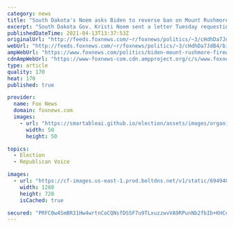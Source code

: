 ```yaml
---
category: news
title: "South Dakota's Noem asks Biden to reverse ban on Mount Rushmore fireworks display"
excerpt: "South Dakota Gov. Kristi Noem sent a letter Tuesday requesting that President Biden reverse his administration's ban on an Independence Day fireworks celebration at Mount Rushmore this year, arguing doing so would be in keeping with an agreement the federal government made with her state last year."
publishedDateTime: 2021-04-13T13:37:53Z
originalUrl: "http://feeds.foxnews.com/~r/foxnews/politics/~3/cHdhDa7JdB4/biden-mount-rushmore-fireworks-ban-south-dakota-noem"
webUrl: "http://feeds.foxnews.com/~r/foxnews/politics/~3/cHdhDa7JdB4/biden-mount-rushmore-fireworks-ban-south-dakota-noem"
ampWebUrl: "https://www.foxnews.com/politics/biden-mount-rushmore-fireworks-ban-south-dakota-noem.amp"
cdnAmpWebUrl: "https://www-foxnews-com.cdn.ampproject.org/c/s/www.foxnews.com/politics/biden-mount-rushmore-fireworks-ban-south-dakota-noem.amp"
type: article
quality: 170
heat: 170
published: true

provider:
  name: Fox News
  domain: foxnews.com
  images:
    - url: "https://smartableai.github.io/election/assets/images/organizations/foxnews.com-50x50.jpg"
      width: 50
      height: 50

topics:
  - Election
  - Republican Voice

images:
  - url: "https://cf-images.us-east-1.prod.boltdns.net/v1/static/694940094001/597cc29d-971d-4c45-bea4-94b1bb269ef7/b444c0d4-0e4f-4b88-b49d-d9a73622ebbb/1280x720/match/image.jpg"
    width: 1280
    height: 720
    isCached: true

secured: "PRFC0w4SmBR31Hw4wrtnCoCQNsfDSSF7u9TLxuzzwvVA9RPunNb2fbIb+KHCeuIUqBv6FtDmBLZVKrUG+2LU0k27ZeK5siTZsZVnF8dNC5JJAXMk/dKO2BM5x9BuHockBULjWWkznszwBs2rw/GEsrM22h+DmVxbja7uIWc4hekp8iLoO3mx5951lOBF0zJZx2hh76dUypeti2QGXjE3sR+MpMES1NxHiVCUtrnS5v1j/EGcPNHql8I0O1mr8OeQn7TWCObLukc57fO2Bp8mcwPzz4A1k6rWa/y6qLCeUJq9W2l24cFw+pvBMTz6jWqorTPC9r+CWaj1IRtUtlDJamnovHPgNMkd1NQeqPw1UVY=;F4oq7fuSiINPNjvmNdNo0w=="
---
```


